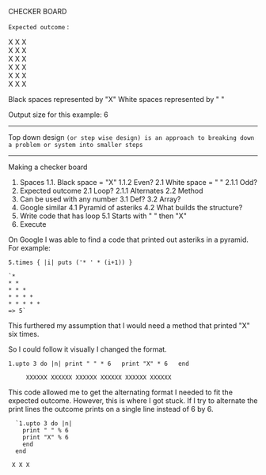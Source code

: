 CHECKER BOARD


`Expected outcome` :

X X X  
 X X X  
X X X  
 X X X  
X X X  
 X X X

Black spaces represented by "X"
White spaces represented by " "

Output size for this example: 6

------------

Top down design
`(or step wise design) is an approach to breaking down a problem or system into smaller steps`

------------

Making a checker board
  1. Spaces
    1.1. Black space = "X"
      1.1.2 Even?
    2.1 White space = " "
      2.1.1 Odd?
  2. Expected outcome
    2.1 Loop?
      2.1.1 Alternates
    2.2 Method
  3. Can be used with any number
    3.1 Def?
    3.2 Array?
  4. Google similar
    4.1 Pyramid of asteriks
      4.2 What builds the structure?
  5. Write code that has loop
    5.1 Starts with " " then "X"
  6. Execute

On Google I was able to find a code that printed out asteriks in a pyramid.
For example:

  `5.times { |i| puts ('* ' * (i+1)) }`

    `*
    * *
    * * *
    * * * *
    * * * * *
    => 5`

This furthered my assumption that I would need a method that printed "X" six times.

So I could follow it visually I changed the format.

  `1.upto 3 do |n|
    print " " * 6  
    print "X" * 6  
  end`

`     XXXXXX
      XXXXXX
      XXXXXX
      XXXXXX
      XXXXXX
      XXXXXX`

This code allowed me to get the alternating format I needed to fit the expected outcome. However, this is where I got stuck. If I try to alternate the print lines the outcome prints on a single line instead of 6 by 6.


      `1.upto 3 do |n|
        print " " % 6  
        print "X" % 6  
        end   
      end  

` X X X`
